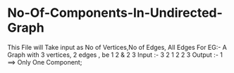# No-Of-Components-In-Undirected-Graph
  This File will Take input as No of Vertices,No of Edges, All Edges
  For EG:- A Graph with 3 vertices, 2 edges , be 1 2 & 2 3
    Input :- 3
             2
             1 2
             2 3
    Output :- 1
    ==> Only One Component;
